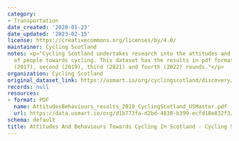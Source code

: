 ```yaml
---
category:
- Transportation
date_created: '2020-01-23'
date_updated: '2023-02-15'
license: https://creativecommons.org/licenses/by/4.0/
maintainer: Cycling Scotland
notes: <p>"Cycling Scotland undertakes research into the attitudes and behaviours
  of people towards cycling. This dataset has the results in pdf format from the first
  (2017), second (2019), third (2021) and fourth (2022) rounds."</p>
organization: Cycling Scotland
original_dataset_link: https://usmart.io/org/cyclingscotland/discovery/discovery-view-detail/f9e2f1dc-5f97-4508-a370-ea6f744f6f62
records: null
resources:
- format: PDF
  name: AttitudesBehaviours_results_2019_CyclingScotland_USMaster.pdf
  url: https://data.usmart.io/org/d1b773fa-d2bd-4830-b399-ecfd18e832f3/resource?resourceGUID=e24e7007-b160-48cc-9711-37dfe53ed6b7
schema: default
title: Attitudes And Behaviours Towards Cycling In Scotland - Cycling Scotland
---
```

